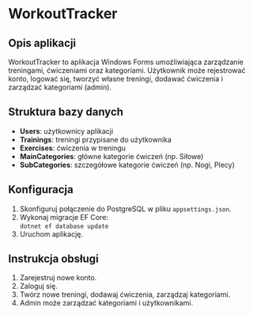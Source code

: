 # WorkoutTracker

## Opis aplikacji

WorkoutTracker to aplikacja Windows Forms umożliwiająca zarządzanie treningami, ćwiczeniami oraz kategoriami. Użytkownik może rejestrować konto, logować się, tworzyć własne treningi, dodawać ćwiczenia i zarządzać kategoriami (admin).

## Struktura bazy danych

- **Users**: użytkownicy aplikacji
- **Trainings**: treningi przypisane do użytkownika
- **Exercises**: ćwiczenia w treningu
- **MainCategories**: główne kategorie ćwiczeń (np. Siłowe)
- **SubCategories**: szczegółowe kategorie ćwiczeń (np. Nogi, Plecy)

## Konfiguracja

1. Skonfiguruj połączenie do PostgreSQL w pliku `appsettings.json`.
2. Wykonaj migracje EF Core:  
   `dotnet ef database update`
3. Uruchom aplikację.

## Instrukcja obsługi

1. Zarejestruj nowe konto.
2. Zaloguj się.
3. Twórz nowe treningi, dodawaj ćwiczenia, zarządzaj kategoriami.
4. Admin może zarządzać kategoriami i użytkownikami.

